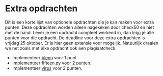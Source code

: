 # Extra opdrachten

Dit is een korte lijst van optionele opdrachten die je kan maken voor extra punten. Deze opdrachten worden alleen nagekeken door check50 en niet met de hand. Lever je een opdracht compleet werkend in, dan krijg je alle punten voor die opdracht. De deadline voor deze extra opdrachten is vrijdag 25 oktober. Er is hier geen extensie voor mogelijk. Natuurlijk draaien we net zoals met elke opdracht ook een plagiaatcheck.

- Implementeer [bleep](/problems/bleep) voor 1 punt.
- Implementeer [fifteen.py](/problems/fifteen_py) voor 2 punten.
- Implementeer [virus](/problems/virus) voor 2 punten.
